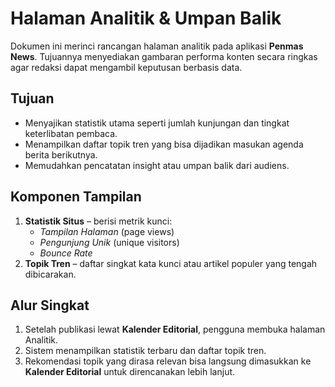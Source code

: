 # Halaman Analitik & Umpan Balik

Dokumen ini merinci rancangan halaman analitik pada aplikasi **Penmas News**. Tujuannya menyediakan gambaran performa konten secara ringkas agar redaksi dapat mengambil keputusan berbasis data.

## Tujuan
- Menyajikan statistik utama seperti jumlah kunjungan dan tingkat keterlibatan pembaca.
- Menampilkan daftar topik tren yang bisa dijadikan masukan agenda berita berikutnya.
- Memudahkan pencatatan insight atau umpan balik dari audiens.

## Komponen Tampilan
1. **Statistik Situs** – berisi metrik kunci:
   - *Tampilan Halaman* (page views)
   - *Pengunjung Unik* (unique visitors)
   - *Bounce Rate*
2. **Topik Tren** – daftar singkat kata kunci atau artikel populer yang tengah dibicarakan.

## Alur Singkat
1. Setelah publikasi lewat **Kalender Editorial**, pengguna membuka halaman Analitik.
2. Sistem menampilkan statistik terbaru dan daftar topik tren.
3. Rekomendasi topik yang dirasa relevan bisa langsung dimasukkan ke **Kalender Editorial** untuk direncanakan lebih lanjut.
